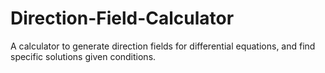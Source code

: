 # Direction-Field-Calculator
A calculator to generate direction fields for differential equations, and find specific solutions given conditions.

